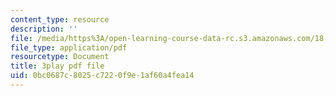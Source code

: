 ```yaml
---
content_type: resource
description: ''
file: /media/https%3A/open-learning-course-data-rc.s3.amazonaws.com/18-01-single-variable-calculus-fall-2006/0bc0687c8025c7220f9e1af60a4fea14_PNTnmH6jsRI.pdf
file_type: application/pdf
resourcetype: Document
title: 3play pdf file
uid: 0bc0687c-8025-c722-0f9e-1af60a4fea14
---
```

